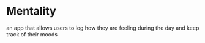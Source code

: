 # Mentality
an app that allows users to log how they are feeling during the day and keep track of their moods
